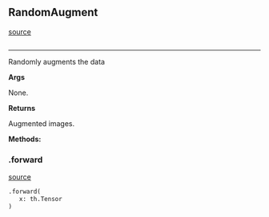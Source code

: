 #


## RandomAugment
[source](https://github.com/RLE-Foundation/Hsuanwu\blob\main\hsuanwu/xplore/augmentation/random_augment.py\#L7)
```python 

```


---
Randomly augments the data

**Args**

None.

**Returns**

Augmented images.


**Methods:**


### .forward
[source](https://github.com/RLE-Foundation/Hsuanwu\blob\main\hsuanwu/xplore/augmentation/random_augment.py\#L21)
```python
.forward(
   x: th.Tensor
)
```


